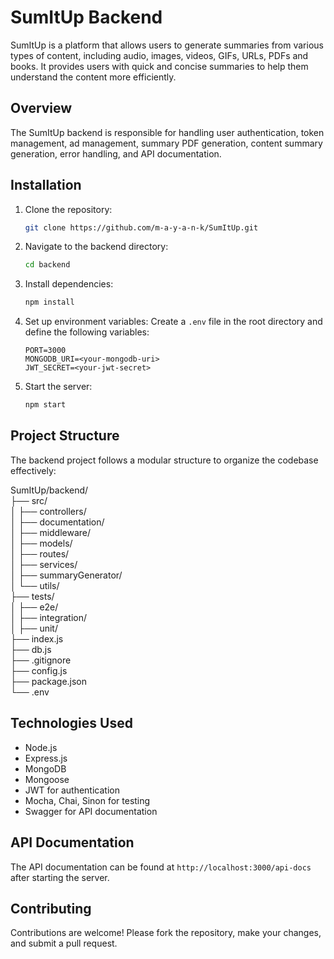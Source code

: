 # SumItUp Backend

SumItUp is a platform that allows users to generate summaries from various types of content, including audio, images, videos, GIFs, URLs, PDFs and books. It provides users with quick and concise summaries to help them understand the content more efficiently.

## Overview

The SumItUp backend is responsible for handling user authentication, token management, ad management, summary PDF generation, content summary generation, error handling, and API documentation.

## Installation

1. Clone the repository:

   ```bash
   git clone https://github.com/m-a-y-a-n-k/SumItUp.git
   ```

2. Navigate to the backend directory:

   ```bash
   cd backend
   ```

3. Install dependencies:

   ```bash
   npm install
   ```

4. Set up environment variables:
   Create a `.env` file in the root directory and define the following variables:

   ```
   PORT=3000
   MONGODB_URI=<your-mongodb-uri>
   JWT_SECRET=<your-jwt-secret>
   ```

5. Start the server:
   ```bash
   npm start
   ```

## Project Structure

The backend project follows a modular structure to organize the codebase effectively:

SumItUp/backend/<br>
├── src/<br>
│ ├── controllers/<br>
│ ├── documentation/<br>
│ ├── middleware/<br>
│ ├── models/<br>
│ ├── routes/<br>
│ ├── services/<br>
│ ├── summaryGenerator/<br>
│ └── utils/<br>
├── tests/<br>
│ ├── e2e/<br>
│ ├── integration/<br>
│ ├── unit/<br>
├── index.js<br>
├── db.js<br>
├── .gitignore<br>
├── config.js<br>
├── package.json<br>
└── .env<br>

## Technologies Used

- Node.js
- Express.js
- MongoDB
- Mongoose
- JWT for authentication
- Mocha, Chai, Sinon for testing
- Swagger for API documentation

## API Documentation

The API documentation can be found at `http://localhost:3000/api-docs` after starting the server.

## Contributing

Contributions are welcome! Please fork the repository, make your changes, and submit a pull request.
